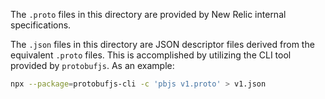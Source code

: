 The `.proto` files in this directory are provided by New Relic internal
specifications.

The `.json` files in this directory are JSON descriptor files derived from
the equivalent `.proto` files. This is accomplished by utilizing the CLI
tool provided by `protobufjs`. As an example:

```sh
npx --package=protobufjs-cli -c 'pbjs v1.proto' > v1.json
```
